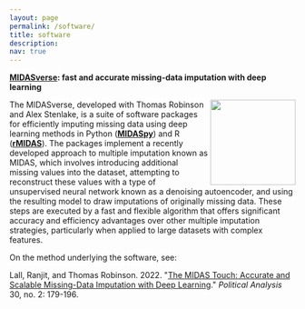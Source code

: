 ```yaml
---
layout: page
permalink: /software/
title: software
description:
nav: true
---
```


**[MIDASverse](https://github.com/MIDASverse): fast and accurate missing-data imputation with deep learning**

<img align="right" src="https://user-images.githubusercontent.com/35332935/173778078-eb427fbb-5b55-485d-9698-aa0cbde7ae73.png" width="150" height="150">

The MIDASverse, developed with Thomas Robinson and Alex Stenlake, is a suite of software packages for efficiently imputing missing data using deep learning methods in Python (**[MIDASpy](https://github.com/MIDASverse/MIDASpy)**) and R (**[rMIDAS](https://github.com/MIDASverse/rMIDAS)**). The packages implement a recently developed approach to multiple imputation known as MIDAS, which involves introducing additional missing values into the dataset, attempting to reconstruct these values with a type of unsupervised neural network known as a denoising autoencoder, and using the resulting model to draw imputations of originally missing data. These steps are executed by a fast and flexible algorithm that offers significant accuracy and efficiency advantages over other multiple imputation strategies, particularly when applied to large datasets with complex features.

On the method underlying the software, see:

Lall, Ranjit, and Thomas Robinson. 2022. "[The MIDAS Touch: Accurate and Scalable Missing-Data Imputation with Deep Learning](https://ranjitlall.github.io/assets/pdf/Lall%20and%20Robinson%202022%20PA.pdf)." _Political Analysis_ 30, no. 2: 179-196.
